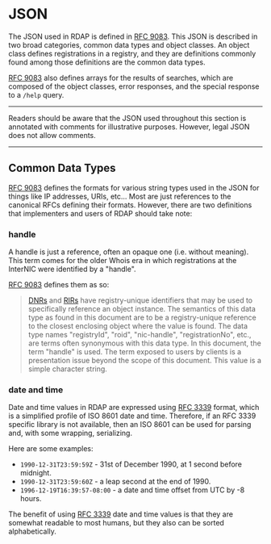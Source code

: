 # JSON

The JSON used in RDAP is defined in [RFC 9083](https://datatracker.ietf.org/doc/rfc9083/).
This JSON is described in two broad categories, common data types and object classes.
An object class defines registrations in a registry, and they are definitions commonly
found among those definitions are the common data types.

[RFC 9083](https://datatracker.ietf.org/doc/rfc9083/) also defines arrays for the
results of searches, which are composed of the object classes, error responses, and
the special response to a `/help` query.

---

Readers should be aware that the JSON used throughout this section is annotated
with comments for illustrative purposes. However, legal JSON does not allow comments.

---


## Common Data Types

[RFC 9083](https://datatracker.ietf.org/doc/rfc9083/) defines the formats for
various string types used in the JSON for things like IP addresses, URIs, etc...
Most are just references to the canonical RFCs defining their formats.
However, there are two definitions that implementers and users of RDAP should
take note:

### handle

A handle is just a reference, often an opaque one (i.e. without meaning). This
term comes for the older Whois era in which registrations at the InterNIC were
identified by a "handle".

[RFC 9083](https://datatracker.ietf.org/doc/rfc9083/) defines them as so:

> [DNRs](../misc/glossary.md#dnr) and [RIRs](../misc/glossary.md#rir) have 
> registry-unique identifiers that may be used to 
> specifically reference an object instance. The semantics of this data type 
> as found in this document are to be a registry-unique reference to the 
> closest enclosing object where the value is found. The data type names 
> "registryId", "roid", "nic-handle", "registrationNo", etc., are terms 
> often synonymous with this data type. In this document, the term "handle" 
> is used. The term exposed to users by clients is a presentation issue 
> beyond the scope of this document. This value is a simple character string.

### date and time

Date and time values in RDAP are expressed using [RFC 3339](https://datatracker.ietf.org/doc/html/rfc3339)
format, which is a simplified profile of ISO 8601 date and time. Therefore,
if an RFC 3339 specific library is not available, then an ISO 8601 can be used
for parsing and, with some wrapping, serializing.

Here are some examples:

* `1990-12-31T23:59:59Z` - 31st of December 1990, at 1 second before midnight.
* `1990-12-31T23:59:60Z` - a leap second at the end of 1990.
* `1996-12-19T16:39:57-08:00` - a date and time offset from UTC by -8 hours.

The benefit of using [RFC 3339](https://datatracker.ietf.org/doc/html/rfc3339)
date and time values is that they are somewhat readable to most humans, but they
also can be sorted alphabetically. 
